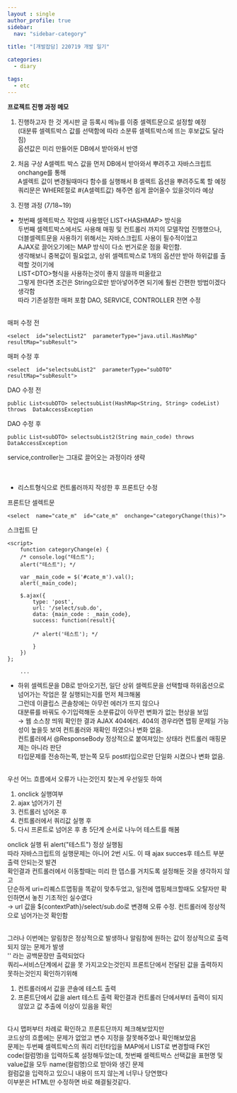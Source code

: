 ```yaml
---
layout : single
author_profile: true
sidebar: 
  nav: "sidebar-category"
  
title: "[개발잡담] 220719 개발 일기"

categories:
  - diary

tags:
  - etc
---
```



**프로젝트 진행 과정 메모**

1. 진행하고자 한 것
게시판 글 등록시 메뉴를 이중 셀렉트문으로 설정할 예정<br>(대분류 셀렉트박스 값를 선택함에 따라 소분류 셀렉트박스에 뜨는 후보값도 달라짐)<br>옵션값은 미리 만들어둔 DB에서 받아와서 반영

2. 처음 구상
A셀렉트 박스 값을 먼저 DB에서 받아와서 뿌려주고 자바스크립트 onchange를 통해<br>A셀렉트 값이 변경될때마다 함수를 실행해서 B 셀렉트 옵션을 뿌려주도록 할 예정<br>쿼리문은 WHERE절로 #{A셀렉트값} 해주면 쉽게 끌어올수 있을것이라 예상

3. 진행 과정 (7/18~19)

- 첫번째 셀렉트박스 작업때 사용했던 LIST\<HASHMAP> 방식을<br>두번째 셀렉트박스에서도 사용해 매핑 및 컨트롤러 까지의 모델작업 진행했으나,<br>더블셀렉트문을 사용하기 위해서는 자바스크립트 사용이 필수적이었고<br>AJAX로 끌어오기에는 MAP 방식이 다소 번거로운 점을 확인함.<br>생각해보니 중복값이 필요없고, 상위 셀렉트박스로 1개의 옵션만 받아 하위값를 출력할 것이기에<br>LIST\<DTO>형식을 사용하는것이 좋지 않을까 떠올랐고<BR>그렇게 한다면 조건은 String으로만 받아넣어주면 되기에 훨씬 간편한 방법이겠다 생각함<br>따라 기존설정한 매퍼 포함 DAO, SERVICE, CONTROLLER 전면 수정<br><br>


매퍼 수정 전<br>

```
<select  id="selectList2"  parameterType="java.util.HashMap"  resultMap="subResult">
```

매퍼 수정 후<br>

```
<select  id="selectsubList2"  parameterType="subDTO"  resultMap="subResult">
```

DAO 수정 전<br>

```
public List<subDTO> selectsubList(HashMap<String, String> codeList) throws  DataAccessException
```

DAO 수정 후<br>

```
public List<subDTO> selectsubList2(String main_code) throws  DataAccessException
```

service,controller는 그대로 끌어오는 과정이라 생략<br><br><br>

- 리스트형식으로 컨트롤러까지 작성한 후 프론트단 수정

프론트단 셀렉트문<br>
```
<select  name="cate_m"  id="cate_m"  onchange="categoryChange(this)">
```

스크립트 단<br>
```
<script>
	function categoryChange(e) {
	/* console.log("테스트");
	alert("테스트"); */

	var _main_code = $('#cate_m').val();
	alert(_main_code);

	$.ajax({
		type: 'post',
		url: '/select/sub.do',
		data: {main_code : _main_code},
		success: function(result){
		
		/* alert('테스트'); */

		}
	})
};
	
	...
```

- 하위 셀렉트문을 DB로 받아오기전, 일단 상위 셀렉트문을 선택할때 하위옵션으로 넘어가는 작업은 잘 실행되는지를 먼저 체크해봄<br>그런데 이클립스 콘솔창에는 아무런 에러가 뜨지 않으나<br>대분류를 바꿔도 수기입력해둔 소분류값이 아무런 변화가 없는 현상을 보임<br>
→ 웹 소스창 띄워 확인한 결과 AJAX 404에러.
404의 경우라면 맵핑 문제일 가능성이 높을듯 보여 컨트롤러와 재확인 하였으나 변화 없음.<br>컨트롤러에서 @ResponseBody 정상적으로 붙여져있는 상태라 컨트롤러 매핑문제는 아니라 판단<br>타입문제를 전송하는쪽, 받는쪽 모두 post타입으로만 단일화 시켰으나 변화 없음.  <br><br>

우선 어느 흐름에서 오류가 나는것인지 찾는게 우선일듯 하여
1. onclick 실행여부
2. ajax 넘어가기 전
3. 컨트롤러 넘어온 후
4. 컨트롤러에서 쿼리값 실행 후
5. 다시 프론트로 넘어온 후 
총 5단계 순서로 나누어 테스트를 해봄

onclick 실행 뒤 alert("테스트") 정상 실행됨<br>따라 자바스크립트의 실행문제는 아니어 2번 시도. 이 때 ajax succes후 테스트 부분 출력 안되는것 발견<br>확인결과 컨트롤러에서 이동할때는 미리 한 뎁스를 거치도록 설정해둔 것을 생각하지 않고<br>단순하게 uri=리퀘스트맵핑을 똑같이 맞추두었고, 일전에 맵핑체크할때도 오탈자만 확인하면서 놓친 기초적인 실수였다<br>→ url 값을 ${contextPath}/select/sub.do로 변경해 오류 수정. 컨트롤러에 정상적으로 넘어가는것 확인함<br><br>

그러나 이번에는 알림창은 정상적으로 발생하나 알림창에 원하는 값이 정상적으로 출력되지 않는 문제가 발생<br>'' 라는 공백문장만 출력되었다<br>쿼리~서비스단계에서 값을 못 가지고오는것인지 프론트단에서 전달된 값을 출력하지 못하는것인지 확인하기위해<br>
1. 컨트롤러에서 값을 콘솔에 테스트 출력 
2. 프론트단에서 값을 alert 테스트 출력
확인결과 컨트롤러 단에서부터 출력이 되지 않았고 값 추출에 이상이 있음을 확인<br><br>

다시 맵퍼부터 차례로 확인하고 프론트단까지 체크해보았지만<br>코드상의 흐름에는 문제가 없었고 변수 지정을 잘못해주었나 확인해보았음<br>문제는 두번째 셀렉트박스의 쿼리 리턴타입을 MAP에서 LIST로 변경할때 FK인 code(컬럼명)을 입력하도록 설정해두었는데, 첫번째 셀렉트박스 선택값을 표현명 및 value값을 모두 name(컬럼명)으로 받아와 생긴 문제<br> 컬럼값을 입력하고 있으니 내용이 뜨지 않는게 너무나 당연했다<br> 이부분은 HTML만 수정하면 바로 해결될것같다.<br><br>
